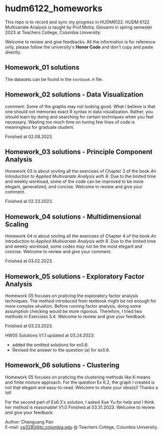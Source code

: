 # hudm6122_homeworks  
This repo is to record and sync my progress in HUDM6122.
HUDM 6122 Multivariate Analysis is taught by Prof.Motta, Giovanni in spirng semester 2023 at Teachers College, Columbia University.

Welcome to review and give feedbacks. All the information is for reference only, please follow the university's **Honor Code** and don't copy and paste directly.

## Homework_01 solutions  
The datasets can be found in the `textbook.R` file.

## Homework_02 solutions  - Data Visualization  

comment: Some of the graphs may not looking good. What I believe is that one should not memories exact R syntax in data visualization. Rather, you should learn by doing and searching for certain techniques when you feel necessary. Wasting too much time on tuning few lines of code is meaningless for graduate student. 

Finished at 02.08.2023.

## Homework_03 solutions - Principle Component Analysis  

Honework 03 is about sovling all the exercises of Chapter 3 of the book *An Introduction to Applied Multivariate Analysis with R*. Due to the limited time and weekly workload, some of the code can be improved to be more elegant, generalized, and concise. Welcome to review and give your comment.

Finished at 02.23.2023.

## Homework_04 solutions - Multidimensional Scaling  

Honework 04 is about sovling all the exercises of Chapter 4 of the book *An Introduction to Applied Multivariate Analysis with R*. Due to the limited time and weekly workload, some codes may not be the most elegant and concise. Welcome to review and give your comment.

Finished at 03.02.2023.  


## Homework_05 solutions - Exploratory Factor Analysis

Homework 05 focuses on praticing the exploratory factor analysis techniques. The method introduced from textbook might be not enough for more complex situation. Before running factor analysis, doing some assumption checking would be more rigorous. Therefore, I tried two methods in Exercises 5.4. Welcome to review and give your feedback.

Finished at 03.23.2023.

HW05 Solutions V1.1 updated at 03.24.2023:
- added the omitted solutions for ex5.6.  
- Revised the answer to the question (a) for ex5.6.  

## Homework_06 solutions - Clustering

Homework 05 focuses on praticing the clustering methods like K-means and finite mixture approach. For the question Ex 6.2, the graph I created is not that elegant and easy-to-read.  Welcome to share your idea(s)! Thanks a lot!  

For the second part of Ex6.3's solution, I asked Xue Yu for help and I think her method is reasonable!
V1.0 Finished at 03.31.2023. 
Welcome to review and give your feedback


Author: Chenguang Pan  
E-mail: cp3280@tc.columbia.edu
@ Teachers College, Columbia University.
